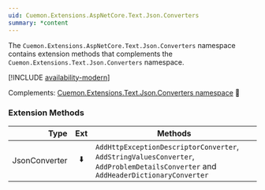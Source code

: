 ```yaml
---
uid: Cuemon.Extensions.AspNetCore.Text.Json.Converters
summary: *content
---
```

The `Cuemon.Extensions.AspNetCore.Text.Json.Converters` namespace contains extension methods that complements the `Cuemon.Extensions.Text.Json.Converters` namespace.

[!INCLUDE [availability-modern](../../includes/availability-modern.md)]

Complements: [Cuemon.Extensions.Text.Json.Converters namespace](/api/extensions/jsonnet/Cuemon.Extensions.Text.Json.Converters.html) 📘

### Extension Methods

|Type|Ext|Methods|
|--:|:-:|---|
|JsonConverter|⬇️|`AddHttpExceptionDescriptorConverter`, `AddStringValuesConverter`, `AddProblemDetailsConverter` and `AddHeaderDictionaryConverter`|
